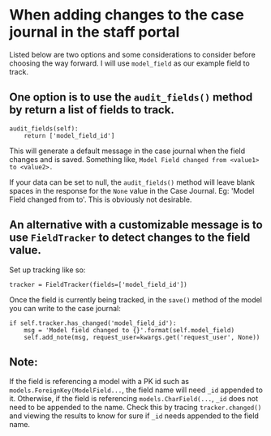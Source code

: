 # When adding changes to the case journal in the staff portal

Listed below are two options and some considerations to consider before choosing the way forward.  I will use `model_field` as our example field to track.

## One option is to use the `audit_fields()` method by return a list of fields to track.  
```
audit_fields(self):
    return ['model_field_id']
```

This will generate a default message in the case journal when the field changes and is saved.  Something like, `Model Field changed from <value1> to <value2>.`

If your data can be set to null, the `audit_fields()` method will leave blank spaces in the response for the `None` value in the Case Journal.  Eg:  'Model Field changed from <value1> to'.  This is obviously not desirable.  

## An alternative with a customizable message is to use `FieldTracker` to detect changes to the field value.

Set up tracking like so:

`tracker = FieldTracker(fields=['model_field_id'])`

Once the field is currently being tracked, in the `save()` method of the model you can write to the case journal:
```
if self.tracker.has_changed('model_field_id'):
    msg = 'Model field changed to {}'.format(self.model_field)
    self.add_note(msg, request_user=kwargs.get('request_user', None))
```

## Note:
If the field is referencing a model with a PK id such as `models.ForeignKey(ModelField...`, the field name will need `_id` appended to it.  Otherwise, if the field is referencing `models.CharField(...`, `_id` does not need to be appended to the name.  Check this by tracing `tracker.changed()` and viewing the results to know for sure if `_id` needs appended to the field name.